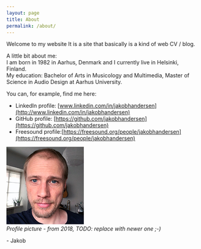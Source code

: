 ```yaml
---
layout: page
title: About
permalink: /about/
---
```


Welcome to my website
It is a site that basically is a kind of web CV / blog.

A little bit about me:  
I am born in 1982 in Aarhus, Denmark and I currently live in Helsinki, Finland.  
My education: Bachelor of Arts in Musicology and Multimedia, Master of Science in Audio Design at Aarhus University.

You can, for example, find me here:

- LinkedIn profile: [www.linkedin.com/in/jakobhandersen](http://www.linkedin.com/in/jakobhandersen)
- GitHub profile: [https://github.com/jakobhandersen](https://github.com/jakobhandersen)
- Freesound profile:[https://freesound.org/people/jakobhandersen](https://freesound.org/people/jakobhandersen)

![Jakob Hougaard Andersen, August 2018](/assets/images/ProfilePictureAugust2018.jpg)  
*Profile picture - from 2018, TODO: replace with newer one ;-)*

\- Jakob
